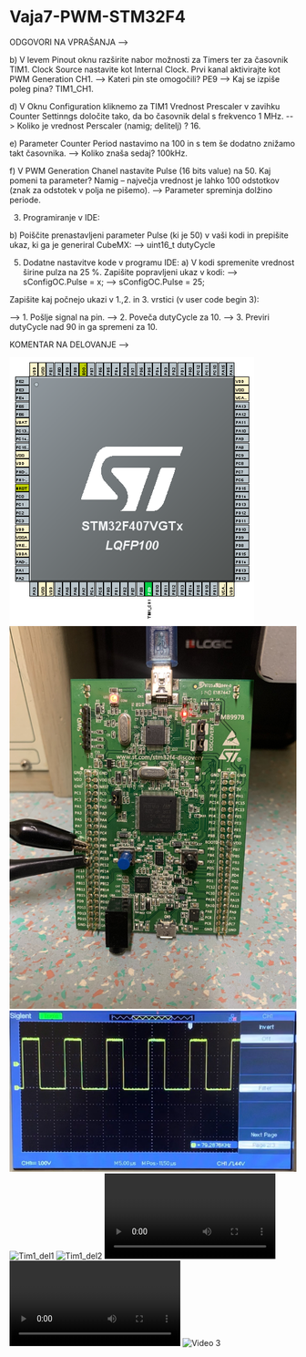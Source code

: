 # Vaja7-PWM-STM32F4

ODGOVORI NA VPRAŠANJA -->

b) V levem Pinout oknu razširite nabor možnosti za Timers ter za časovnik TIM1. Clock Source nastavite kot Internal Clock. Prvi kanal aktivirajte kot PWM Generation CH1. 
--> Kateri pin ste omogočili?  PE9
--> Kaj se izpiše poleg pina?  TIM1_CH1.

d) V Oknu Configuration kliknemo za TIM1 Vrednost Prescaler v zavihku Counter Settinngs določite tako, da bo časovnik delal s frekvenco 1 MHz.
--> Koliko je vrednost Perscaler (namig; delitelj) ?  16.

e) Parameter Counter Period nastavimo na 100 in s tem še dodatno znižamo takt časovnika.
--> Koliko znaša sedaj?  100kHz.

f) V PWM Generation Chanel nastavite Pulse (16 bits value) na 50. Kaj pomeni ta parameter? Namig – največja vrednost je lahko 100 odstotkov (znak za odstotek v polja ne pišemo).
--> Parameter spreminja dolžino periode.

3. Programiranje v IDE:

b) Poiščite prenastavljeni parameter Pulse (ki je 50) v vaši kodi in prepišite ukaz, ki ga je generiral CubeMX:
--> uint16_t dutyCycle

5. Dodatne nastavitve kode v programu IDE:
a) V kodi spremenite vrednost širine pulza na 25 %. Zapišite popravljeni ukaz v kodi:
--> sConfigOC.Pulse = x;
--> sConfigOC.Pulse = 25;

Zapišite kaj počnejo ukazi v 1.,2. in 3. vrstici (v user code begin 3):

--> 1. Pošlje signal na pin.
--> 2. Poveča dutyCycle za 10.
--> 3. Previri dutyCycle nad 90 in ga spremeni za 10.

KOMENTAR NA DELOVANJE --> 

![Pinout mikroprocesorja](https://raw.githubusercontent.com/bozoslapy/Vaja7-PWM-STM32F4/main/7%20pinout.PNG)
![Slika vezave](https://raw.githubusercontent.com/bozoslapy/Vaja7-PWM-STM32F4/main/IMG_0443.jpeg)
![Slika na osciloskopu](https://raw.githubusercontent.com/bozoslapy/Vaja7-PWM-STM32F4/main/Slika%20osciloskopa.PNG)
![Tim1_del1]()
![Tim1_del2 ]()
![Video 1](https://github.com/bozoslapy/Vaja7-PWM-STM32F4/blob/main/IMG_0445.MOV)
![Video 2](https://github.com/bozoslapy/Vaja7-PWM-STM32F4/blob/main/IMG-0446.MOV)
![Video 3]()
